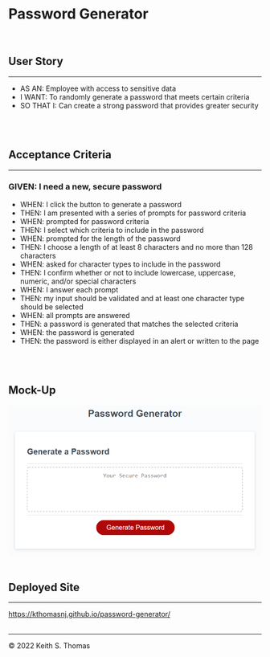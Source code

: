 # Password Generator
<br>

## User Story
---
* AS AN: Employee with access to sensitive data
* I WANT: To randomly generate a password that meets certain criteria
* SO THAT I: Can create a strong password that provides greater security
<br>
<br>

## Acceptance Criteria
---

### GIVEN: I need a new, secure password

* WHEN: I click the button to generate a password
* THEN: I am presented with a series of prompts for password criteria
* WHEN: prompted for password criteria
* THEN: I select which criteria to include in the password
* WHEN: prompted for the length of the password
* THEN: I choose a length of at least 8 characters and no more than 128 characters
* WHEN: asked for character types to include in the password
* THEN: I confirm whether or not to include lowercase, uppercase, numeric, and/or special characters
* WHEN: I answer each prompt
* THEN: my input should be validated and at least one character type should be selected
* WHEN: all prompts are answered
* THEN: a password is generated that matches the selected criteria
* WHEN: the password is generated
* THEN: the password is either displayed in an alert or written to the page
<br>
<br>

## Mock-Up
![Password Generator Mock-Up](./assets/images/password-generator.png)
<br>
<br>

## Deployed Site
---
https://kthomasnj.github.io/password-generator/
<br>
<br>

---
© 2022 Keith S. Thomas